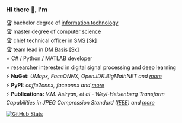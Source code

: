 ### Hi there 👋, I'm

🏆 bachelor degree of [information technology](https://mtuci.ru/?lang=en)  
🏆 master degree of [computer science](https://en.misis.ru/)  
🏆 chief technical officer in [SMS](https://smartmealservice.com/en/home-2) [[Sk]](https://sk.ru/)  
🏆 team lead in [DM Basis](https://www.basisauto.ru/) [[Sk]](https://sk.ru/)  
⭐ C# / Python / MATLAB developer  
⭐ [researcher](https://www.researchgate.net/profile/Valery_Asiryan) interested in digital signal processing and deep learning  
⚡ **NuGet:** *UMapx, FaceONNX, OpenJDK.BigMathNET and [more](https://www.nuget.org/profiles/asiryan)*  
⚡ **PyPI:** *caffe2onnx, faceonnx and [more](https://pypi.org/user/asiryan/)*  
⚡ **Publications:** *V.M. Asiryan, et al - Weyl-Heisenberg Transform Capabilities in JPEG Compression Standard ([IEEE](https://ieeexplore.ieee.org/document/9455005)) and [more](Publications)*  

[![GitHub Stats](https://github-readme-stats.vercel.app/api?username=asiryan)](https://github.com/anuraghazra/github-readme-stats)  


<!--
**asiryan/asiryan** is a ✨ _special_ ✨ repository because its `README.md` (this file) appears on your GitHub profile.

Here are some ideas to get you started:

- 🔭 I’m currently working on ...
- 🌱 I’m currently learning ...
- 👯 I’m looking to collaborate on ...
- 🤔 I’m looking for help with ...
- 💬 Ask me about ...
- 📫 How to reach me: ...
- 😄 Pronouns: ...
- ⚡ Fun fact: ...
-->
